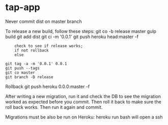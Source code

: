 tap-app
=======

Never commit dist on master branch

To release a new build, follow these steps:
	git co -b release master
	gulp build
	git add dist
	git ci -m '0.0.1'
	git push heroku head:master -f

		check to see if release works; 
		if not rollback
		else

	git tag -a -m '0.0.1' 0.0.1
	git push --tags
	git co master
	git branch -D release

Rollback
	git push heroku 0.0.0:master -f

After writing a new migration, run it and check the DB to see the migration worked as expected before you commit. Then roll it back to make sure the roll back works. Then run it again and commit. 

Migrations must be also be run on Heroku:
	heroku run bash 
will open a ssh 